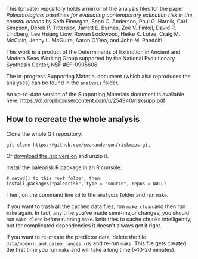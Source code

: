 This (private) repository holds a mirror of the analysis files for the paper *Paleontological baselines for evaluating contemporary extinction risk in the coastal oceans* by Seth Finnegan, Sean C. Anderson, Paul G. Harnik, Carl Simpson, Derek P. Tittensor, Jarrett E. Byrnes, Zoe V. Finkel, David R. Lindberg, Lee Hsiang Liow, Rowan Lockwood, Heike K. Lotze, Craig M. McClain, Jenny L. McGuire, Aaron O'Dea, and John M. Pandolfi.

This work is a product of the Determinants of Extinction in Ancient and Modern Seas Working Group supported by the National Evolutionary Synthesis Center, NSF #EF-0905606.

The in-progress Supporting Material document (which also reproduces the analyses) can be found in the `analysis` folder.

An up-to-date version of the Supporting Materials document is available here:
<https://dl.dropboxusercontent.com/u/254940/risksupp.pdf>

## How to recreate the whole analysis

Clone the whole Git repository:

```
git clone https://github.com/seananderson/riskmaps.git
```

Or [download the .zip version](https://github.com/seananderson/riskmaps/archive/master.zip) and unzip it.

Install the paleorisk R package in an R console:

```
# setwd() to this root folder, then:
install.packages("paleorisk", type = "source", repos = NULL)
```

Then, on the command line `cd` to the `analysis` folder and run `make`.

If you want to trash all the cached data files, run `make clean` and then run `make` again. In fact, any time you've made semi-major changes, you should run `make clean` before running `make`. knitr tries to cache chunks intelligently, but for complicated dependencies it doesn't always get it right.

If you want to re-create the predictor data, delete the file `data/modern_and_paleo_ranges.rds` and re-run `make`. This file gets created the first time you run `make` and will take a long time (~10-20 minutes).
